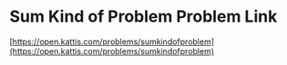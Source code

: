 # Sum Kind of Problem Problem Link
[https://open.kattis.com/problems/sumkindofproblem](https://open.kattis.com/problems/sumkindofproblem)